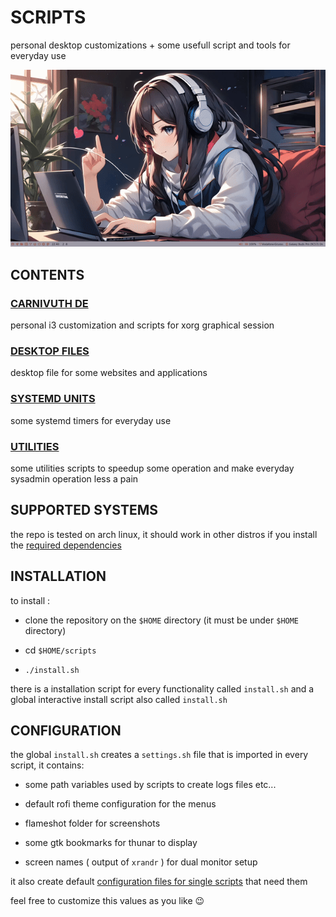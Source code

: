 # SCRIPTS 
personal desktop customizations + some usefull script and tools for everyday use

![](./notes/assets/demo.gif)

## CONTENTS

### [CARNIVUTH DE](./notes/pages/carnivuth-DE.md)

personal i3 customization and scripts for xorg graphical session

### [DESKTOP FILES](./notes/pages/DESKTOP-FILES.md)

desktop file for some websites and applications

### [SYSTEMD UNITS](./notes/pages/systemd-units.md)

some systemd timers for everyday use

### [UTILITIES](./notes/pages/UTILITIES.md)  
 
some utilities scripts to speedup some operation and make everyday sysadmin operation less a pain

## SUPPORTED SYSTEMS

the repo is tested on arch linux, it should work in other distros if you install the [required dependencies](./notes/pages/DEPENDENCIES.md)

## INSTALLATION

to install :

- clone the repository on the `$HOME` directory (it must be under `$HOME` directory)

- cd `$HOME/scripts`

- `./install.sh`

there is a installation script for every functionality called `install.sh` and a global interactive  install script also called `install.sh` 

## CONFIGURATION

the global `install.sh` creates a `settings.sh` file that is imported in every script, it contains:

- some path variables used by scripts to create logs files etc...

- default rofi theme configuration for the menus

- flameshot folder for screenshots

- some gtk bookmarks for thunar to display

- screen names ( output of `xrandr` ) for dual monitor setup 

it also create default [configuration files for single scripts](./notes/pages/ARRAY_DATA_FILE.md) that need them

feel free to customize this values as you like 😉